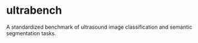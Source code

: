 # ultrabench
A standardized benchmark of ultrasound image classification and semantic segmentation tasks.
